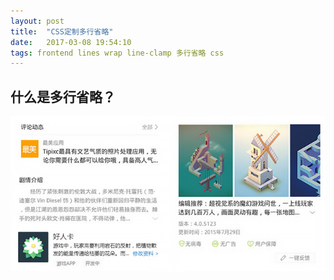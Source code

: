 ```yaml
---
layout: post
title:  "CSS定制多行省略"
date:   2017-03-08 19:54:10
tags: frontend lines wrap line-clamp 多行省略 css
---
```


## 什么是多行省略？

![什么是多行省略](/assets/img/what.jpg)

